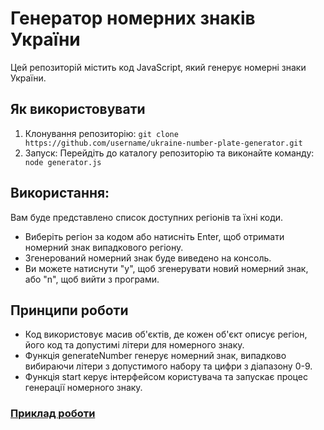 # Генератор номерних знаків України
Цей репозиторій містить код JavaScript, який генерує номерні знаки України.

## Як використовувати
1. Клонування репозиторію:
`
git clone https://github.com/username/ukraine-number-plate-generator.git
`
2. Запуск:
Перейдіть до каталогу репозиторію та виконайте команду:
`
node generator.js`

## Використання:
Вам буде представлено список доступних регіонів та їхні коди.
* Виберіть регіон за кодом або натисніть Enter, щоб отримати номерний знак випадкового регіону.
* Згенерований номерний знак буде виведено на консоль.
* Ви можете натиснути "y", щоб згенерувати новий номерний знак, або "n", щоб вийти з програми.
## Принципи роботи
* Код використовує масив об'єктів, де кожен об'єкт описує регіон, його код та допустимі літери для номерного знаку.
* Функція generateNumber генерує номерний знак, випадково вибираючи літери з допустимого набору та цифри з діапазону 0-9.
* Функція start керує інтерфейсом користувача та запускає процес генерації номерного знаку.

### [Приклад роботи](https://youtu.be/tw3wEteh_eQ)
